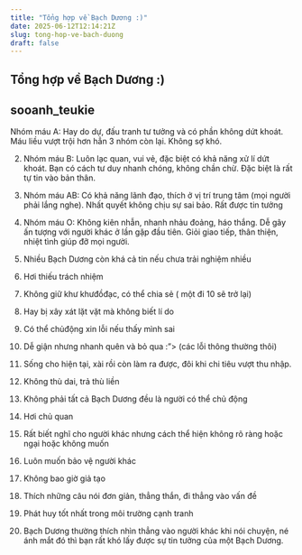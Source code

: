 ```yaml
---
title: "Tổng hợp về Bạch Dương :)"
date: 2025-06-12T12:14:21Z
slug: tong-hop-ve-bach-duong
draft: false
---
```


## Tổng hợp về Bạch Dương :)

## sooanh_teukie

Nhóm máu A: Hay do dự, đấu tranh tư tưởng và có phần không dứt khoát. Máu liều vượt trội hơn hẳn 3 nhóm còn lại. Không sợ khó.

2. Nhóm máu B: Luôn lạc quan, vui vẻ, đặc biệt có khả năng xử lí dứt khoát. Bạn có cách tư duy nhanh chóng, không chần chừ. Đặc biệt là rất tự tin vào bản thân.

3. Nhóm máu AB: Có khả năng lãnh đạo, thích ở vị trí trung tâm (mọi người phải lắng nghe). Nhất quyết không chịu sự sai bảo. Rất được tin tưởng

4. Nhóm máu O: Không kiên nhẫn, nhanh nhảu đoảng, háo thắng. Dễ gây ấn tượng với người khác ở lần gặp đầu tiên. Giỏi giao tiếp, thân thiện, nhiệt tình giúp đỡ mọi người.

5. Nhiều Bạch Dương còn khá cả tin nếu chưa trải nghiệm nhiều

6. Hơi thiếu trách nhiệm

7. Không giữ khư khưđồđạc, có thể chia sẻ ( một đi 10 sẽ trở lại)

8. Hay bị xây xát lặt vặt mà không biết lí do
9. Có thể chủđộng xin lỗi nếu thấy mình sai
 
10. Dễ giận nhưng nhanh quên và bỏ qua :”> (các lỗi thông thường thôi)
11. Sống cho hiện tại, xài rồi còn làm ra được, đôi khi chi tiêu vượt thu nhập.
12. Không thù dai, trả thù liền 

 
13. Không phải tất cả Bạch Dương đều là người có thể chủ động

14. Hơi chủ quan 

15. Rất biết nghĩ cho người khác nhưng cách thể hiện không rõ ràng hoặc ngại hoặc không muốn

16. Luôn muốn bảo vệ người khác

17. Không bao giờ giả tạo

18. Thích những câu nói đơn giản, thẳng thắn, đi thẳng vào vấn đề

19. Phát huy tốt nhất trong môi trường cạnh tranh

20. Bạch Dương thường thích nhìn thẳng vào người khác khi nói chuyện, né ánh mắt đó thì bạn rất khó lấy được sự tin tưởng của một Bạch Dương.
